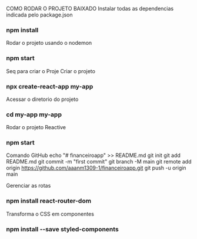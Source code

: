 COMO RODAR O PROJETO BAIXADO
Instalar todas as dependencias indicada pelo package.json
### npm install

Rodar o projeto usando o nodemon 
### npm start


Seq para criar o Proje 
Criar o projeto
### npx create-react-app my-app

Acessar o diretorio do projeto
### cd my-app my-app


Rodar o projeto Reactive
### npm start


Comando GitHub
echo "# financeiroapp" >> README.md
git init
git add README.md
git commit -m "first commit"
git branch -M main
git remote add origin https://github.com/aaanm1309-1/financeiroapp.git
git push -u origin main


Gerenciar as rotas
### npm install react-router-dom

Transforma o CSS em componentes
### npm install --save styled-components